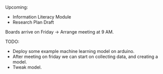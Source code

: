 Upcoming:
- Information Literacy Module
- Research Plan Draft

Boards arrive on Friday -> Arrange meeting at 9 AM.

TODO:
- Deploy some example machine learning model on arduino.
- After meeting on friday we can start on collecting data, and creating a model.  
- Tweak model.

